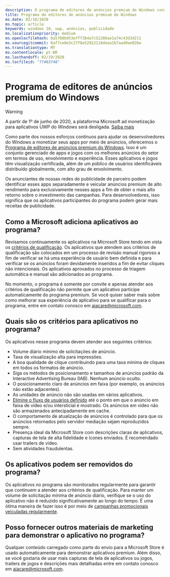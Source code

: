 ```yaml
---
description: O programa de editores de anúncios premium do Windows consiste em um conjunto administrado de aplicativos habilitados para anúncios que as redes de anúncios de parceiros podem usar para veicular anúncios premium de alto-rendimento. Os aplicativos nesse programa são os melhores do setor em termos de uso, envolvimento e experiência.
title: Programa de editores de anúncios premium do Windows
ms.date: 02/18/2020
ms.topic: article
keywords: windows 10, uwp, anúncios, publicidade
ms.localizationpriority: medium
ms.openlocfilehash: ba5708b953efff3b4a7c52286ae1a74c43d3d211
ms.sourcegitcommit: 6af7ce0e3c27f8e52922118deea1b7aad0ae026e
ms.translationtype: MT
ms.contentlocale: pt-BR
ms.lasthandoff: 02/19/2020
ms.locfileid: "77463748"
---
```

# <a name="windows-premium-ads-publishers-program"></a>Programa de editores de anúncios premium do Windows

>[!WARNING]
> A partir de 1º de junho de 2020, a plataforma Microsoft ad monetização para aplicativos UWP do Windows será desligada. [Saiba mais](https://aka.ms/ad-monetization-shutdown)

Como parte dos nossos esforços contínuos para ajudar os desenvolvedores do Windows a monetizar seus apps por meio de anúncios, oferecemos o [Programa de editores de anúncios premium do Windows](https://www.windowspremiumapps.com). Isso é um conjunto gerenciado de apps e jogos com os melhores anúncios do setor em termos de uso, envolvimento e experiência. Esses aplicativos e jogos têm visualização certificada, além de um público de usuários identificáveis distribuído globalmente, com alto grau de envolvimento.

Os anunciantes de nossas redes de publicidade de parceiro podem identificar esses apps separadamente e veicular anúncios premium de alto rendimento para exclusivamente nesses apps a fim de obter o mais alto retorno sobre o investimento das campanhas. Para desenvolvedores, isso significa que os aplicativos participantes do programa podem gerar mais receitas de publicidade.

## <a name="how-does-microsoft-add-apps-to-this-program"></a>Como a Microsoft adiciona aplicativos ao programa? 

Revisamos continuamente os aplicativos na Microsoft Store tendo em vista os [critérios de qualificação](#what-are-the-criteria-for-apps-in-the-program). Os aplicativos que atendem aos critérios de qualificação são colocados em um processo de revisão manual rigoroso a fim de verificar se há uma experiência de usuário bem definida e para verificar se os anúncios foram devidamente inseridos a fim de evitar cliques não intencionais. Os aplicativos aprovados no processo de triagem automática e manual são adicionados ao programa.

No momento, o programa é somente por convite e apenas atender aos critérios de qualificação não permite que um aplicativo participe automaticamente do programa premium. Se você quiser saber mais sobre como melhorar sua experiência de aplicativo para se qualificar para o programa, entre em contato conosco em aiacare@microsoft.com.

## <a name="what-are-the-criteria-for-apps-in-the-program"></a>Quais são os critérios para aplicativos no programa?

Os aplicativos nesse programa devem atender aos seguintes critérios:

* Volume diário mínimo de solicitações de anúncio. 
* Taxa de visualização alta para impressões. 
* A boa qualidade de clique contribuindo para uma taxa mínima de cliques em todos os formatos de anúncio. 
* Siga os métodos de posicionamento e tamanhos de anúncios padrão da Interactive Advertising Bureau (IAB). Nenhum anúncio oculto.
* O posicionamento claro de anúncios em faixa (por exemplo, os anúncios não estão adjacentes).
* As unidades de anúncio não são usadas em vários aplicativos.
* [Elimine o fluxo de usuários definido](https://blogs.windows.com/buildingapps/2017/08/31/best-practices-using-video-ads-windows-apps/) até o ponto em que o anúncio em faixa de vídeo e/ou intersticial é mostrado. Os anúncios em vídeo não são armazenados antecipadamente em cache. 
* O comportamento de atualização de anúncios é controlado para que os anúncios retornados pelo servidor mediação sejam reproduzidos sempre.
* Presença ideal da Microsoft Store com descrições claras de aplicativos, capturas de tela de alta fidelidade e ícones enviados. É recomendado usar trailers de vídeo.
* Sem atividades fraudulentas.

## <a name="can-apps-get-removed-from-the-program"></a>Os aplicativos podem ser removidos do programa?

Os aplicativos no programa são monitorados regularmente para garantir que continuem a atender aos critérios de qualificação. Para manter um volume de solicitação mínima de anúncio diário, verifique se o uso do aplicativo não é reduzido significativamente ao longo do tempo. É uma ótima maneira de fazer isso é por meio de [campanhas promocionais veiculadas regularmente](https://developer.microsoft.com/store/promote-your-apps).

## <a name="can-i-provide-additional-marketing-material-to-showcase-my-app-in-the-program"></a>Posso fornecer outros materiais de marketing para demonstrar o aplicativo no programa? 

Qualquer conteúdo carregado como parte do envio para a Microsoft Store é usado automaticamente para demonstrar aplicativos premium. Além disso, se você gostaria de usar mais capturas de tela de aplicativos ou jogos, trailers de jogos e descrições mais detalhadas entre em contato conosco em aiacare@microsoft.com.
